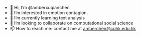 - 👋 Hi, I’m @amberxuqianchen
- 👀 I’m interested in emotion contagion.
- 🌱 I’m currently learning text analysis
- 💞️ I’m looking to collaborate on computational social science
- 📫 How to reach me: contact me at amberchen@cuhk.edu.hk

<!---
amberxuqianchen/amberxuqianchen is a ✨ special ✨ repository because its `README.md` (this file) appears on your GitHub profile.
You can click the Preview link to take a look at your changes.
--->
